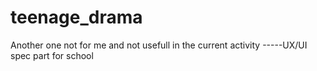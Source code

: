 # teenage_drama

Another one not for me and not usefull in the current activity
 -----UX/UI spec part for school
